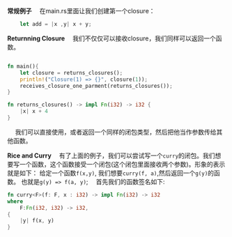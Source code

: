 **常规例子**
&emsp;在main.rs里面让我们创建第一个closure：
```rust
    let add = |x ,y| x + y;
```

**Returnning Closure**
&emsp;我们不仅仅可以接收closure，我们同样可以返回一个函数。
```rust

fn main(){
    let closure = returns_closures();
    println!("Closure(1) => {}", closure(1));
    receives_closure_one_parment(returns_closures());
}

fn returns_closures() -> impl Fn(i32) -> i32 {
    |x| x + 4
}
```
&emsp; 我们可以直接使用，或者返回一个同样的闭包类型，然后把他当作参数传给其他函数。




**Rice and Curry**
&emsp;有了上面的例子，我们可以尝试写一个`curry`的闭包。我们想要写一个函数，这个函数接受一个闭包(这个闭包里面接收两个参数)。形象的表示就是如下： 给定一个函数`f(x,y)`, 我们想要`curry(f, a)`,然后返回一个`g(y)`的函数。 也就是`g(y) => f(a, y)`;
&emsp;首先我们的函数签名如下:
```rust 
fn curry<F>(f: F, x : i32) -> impl Fn(i32) -> i32 
where
    F:Fn(i32, i32) -> i32,
{
    |y| f(x, y)
}

```
